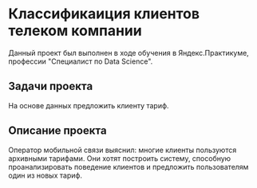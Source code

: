 # Классификаиция клиентов телеком компании
Данный проект был выполнен в ходе обучения в Яндекс.Практикуме, профессии "Специалист по Data Science".

## Задачи проекта
На основе данных предложить клиенту тариф.

## Описание проекта
Оператор мобильной связи выяснил: многие клиенты пользуются архивными тарифами. Они хотят построить систему, способную проанализировать поведение клиентов и предложить пользователям один из новых тариф.
